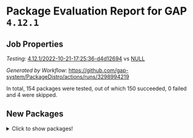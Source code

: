 # Package Evaluation Report for GAP `4.12.1`

## Job Properties

*Testing:* [4.12.1/2022-10-21-17:25:36-d4d12694](https://github.com/gap-system/PackageDistro/blob/data/reports/4.12.1/2022-10-21-17:25:36-d4d12694) vs [NULL](https://github.com/gap-system/PackageDistro/blob/data/reports/NULL)

*Generated by Workflow:* https://github.com/gap-system/PackageDistro/actions/runs/3298994219

In total, 154 packages were tested, out of which 150 succeeded, 0 failed and 4 were skipped.

## New Packages

<details><summary>Click to show packages!</summary>

- 4ti2interface 2022.09-01 [(success)](https://github.com/gap-system/PackageDistro/actions/runs/3298994219/jobs/5442248979)
- ace 5.6.1 [(success)](https://github.com/gap-system/PackageDistro/actions/runs/3298994219/jobs/5442249066)
- aclib 1.3.2 [(success)](https://github.com/gap-system/PackageDistro/actions/runs/3298994219/jobs/5442249171)
- agt 0.2 [(success)](https://github.com/gap-system/PackageDistro/actions/runs/3298994219/jobs/5442249300)
- alnuth 3.2.1 [(success)](https://github.com/gap-system/PackageDistro/actions/runs/3298994219/jobs/5442249441)
- anupq 3.2.6 [(success)](https://github.com/gap-system/PackageDistro/actions/runs/3298994219/jobs/5442249546)
- atlasrep 2.1.6 [(success)](https://github.com/gap-system/PackageDistro/actions/runs/3298994219/jobs/5442249676)
- autodoc 2022.10.20 [(success)](https://github.com/gap-system/PackageDistro/actions/runs/3298994219/jobs/5442249796)
- automata 1.15 [(success)](https://github.com/gap-system/PackageDistro/actions/runs/3298994219/jobs/5442249900)
- automgrp 1.3.2 [(success)](https://github.com/gap-system/PackageDistro/actions/runs/3298994219/jobs/5442250014)
- autpgrp 1.11 [(success)](https://github.com/gap-system/PackageDistro/actions/runs/3298994219/jobs/5442250107)
- browse 1.8.18 [(skipped)](https://github.com/gap-system/PackageDistro/actions/runs/3298994219/jobs/5441827058)
- cap 2022.10-06 [(success)](https://github.com/gap-system/PackageDistro/actions/runs/3298994219/jobs/5442250208)
- caratinterface 2.3.4 [(success)](https://github.com/gap-system/PackageDistro/actions/runs/3298994219/jobs/5442250282)
- cddinterface 2022.08.11 [(success)](https://github.com/gap-system/PackageDistro/actions/runs/3298994219/jobs/5442250355)
- circle 1.6.5 [(success)](https://github.com/gap-system/PackageDistro/actions/runs/3298994219/jobs/5442250470)
- classicpres 1.22 [(success)](https://github.com/gap-system/PackageDistro/actions/runs/3298994219/jobs/5442250575)
- cohomolo 1.6.10 [(success)](https://github.com/gap-system/PackageDistro/actions/runs/3298994219/jobs/5442250647)
- congruence 1.2.4 [(success)](https://github.com/gap-system/PackageDistro/actions/runs/3298994219/jobs/5442250710)
- corelg 1.56 [(success)](https://github.com/gap-system/PackageDistro/actions/runs/3298994219/jobs/5442250791)
- crime 1.6 [(success)](https://github.com/gap-system/PackageDistro/actions/runs/3298994219/jobs/5442250870)
- crisp 1.4.5 [(success)](https://github.com/gap-system/PackageDistro/actions/runs/3298994219/jobs/5442250986)
- crypting 0.10.3 [(success)](https://github.com/gap-system/PackageDistro/actions/runs/3298994219/jobs/5442251193)
- cryst 4.1.25 [(success)](https://github.com/gap-system/PackageDistro/actions/runs/3298994219/jobs/5442251341)
- crystcat 1.1.10 [(success)](https://github.com/gap-system/PackageDistro/actions/runs/3298994219/jobs/5442251428)
- ctbllib 1.3.4 [(success)](https://github.com/gap-system/PackageDistro/actions/runs/3298994219/jobs/5442251526)
- cubefree 1.19 [(success)](https://github.com/gap-system/PackageDistro/actions/runs/3298994219/jobs/5442251623)
- curlinterface 2.3.1 [(success)](https://github.com/gap-system/PackageDistro/actions/runs/3298994219/jobs/5442251796)
- cvec 2.7.6 [(success)](https://github.com/gap-system/PackageDistro/actions/runs/3298994219/jobs/5442251962)
- datastructures 0.2.7 [(success)](https://github.com/gap-system/PackageDistro/actions/runs/3298994219/jobs/5442252084)
- deepthought 1.0.6 [(success)](https://github.com/gap-system/PackageDistro/actions/runs/3298994219/jobs/5442252210)
- design 1.7 [(success)](https://github.com/gap-system/PackageDistro/actions/runs/3298994219/jobs/5442252310)
- difsets 2.3.1 [(success)](https://github.com/gap-system/PackageDistro/actions/runs/3298994219/jobs/5442252946)
- digraphs 1.6.0 [(success)](https://github.com/gap-system/PackageDistro/actions/runs/3298994219/jobs/5442253020)
- edim 1.3.6 [(success)](https://github.com/gap-system/PackageDistro/actions/runs/3298994219/jobs/5442253119)
- example 4.3.2 [(success)](https://github.com/gap-system/PackageDistro/actions/runs/3298994219/jobs/5442253222)
- examplesforhomalg 2022.10-01 [(success)](https://github.com/gap-system/PackageDistro/actions/runs/3298994219/jobs/5442253365)
- factint 1.6.3 [(success)](https://github.com/gap-system/PackageDistro/actions/runs/3298994219/jobs/5442253458)
- ferret 1.0.9 [(success)](https://github.com/gap-system/PackageDistro/actions/runs/3298994219/jobs/5442253548)
- fga 1.4.0 [(success)](https://github.com/gap-system/PackageDistro/actions/runs/3298994219/jobs/5442253670)
- fining 1.5.1 [(success)](https://github.com/gap-system/PackageDistro/actions/runs/3298994219/jobs/5442253837)
- float 1.0.3 [(success)](https://github.com/gap-system/PackageDistro/actions/runs/3298994219/jobs/5442253941)
- format 1.4.3 [(success)](https://github.com/gap-system/PackageDistro/actions/runs/3298994219/jobs/5442254033)
- forms 1.2.9 [(success)](https://github.com/gap-system/PackageDistro/actions/runs/3298994219/jobs/5442254130)
- fplsa 1.2.5 [(success)](https://github.com/gap-system/PackageDistro/actions/runs/3298994219/jobs/5442254239)
- fr 2.4.11 [(success)](https://github.com/gap-system/PackageDistro/actions/runs/3298994219/jobs/5442254374)
- francy 1.2.5 [(success)](https://github.com/gap-system/PackageDistro/actions/runs/3298994219/jobs/5442254558)
- fwtree 1.3 [(success)](https://github.com/gap-system/PackageDistro/actions/runs/3298994219/jobs/5442254689)
- gapdoc 1.6.6 [(success)](https://github.com/gap-system/PackageDistro/actions/runs/3298994219/jobs/5442254780)
- gauss 2022.10-01 [(success)](https://github.com/gap-system/PackageDistro/actions/runs/3298994219/jobs/5442254950)
- gaussforhomalg 2022.08-03 [(success)](https://github.com/gap-system/PackageDistro/actions/runs/3298994219/jobs/5442255035)
- gbnp 1.0.5 [(success)](https://github.com/gap-system/PackageDistro/actions/runs/3298994219/jobs/5442255137)
- generalizedmorphismsforcap 2022.09-01 [(success)](https://github.com/gap-system/PackageDistro/actions/runs/3298994219/jobs/5442255230)
- genss 1.6.8 [(success)](https://github.com/gap-system/PackageDistro/actions/runs/3298994219/jobs/5442255347)
- gradedmodules 2022.09-02 [(success)](https://github.com/gap-system/PackageDistro/actions/runs/3298994219/jobs/5442255488)
- gradedringforhomalg 2022.10-01 [(success)](https://github.com/gap-system/PackageDistro/actions/runs/3298994219/jobs/5442255586)
- grape 4.8.5 [(success)](https://github.com/gap-system/PackageDistro/actions/runs/3298994219/jobs/5442255664)
- groupoids 1.71 [(success)](https://github.com/gap-system/PackageDistro/actions/runs/3298994219/jobs/5442255747)
- grpconst 2.6.2 [(success)](https://github.com/gap-system/PackageDistro/actions/runs/3298994219/jobs/5442255857)
- guarana 0.96.3 [(success)](https://github.com/gap-system/PackageDistro/actions/runs/3298994219/jobs/5442255972)
- guava 3.17 [(success)](https://github.com/gap-system/PackageDistro/actions/runs/3298994219/jobs/5442256118)
- hap 1.47 [(success)](https://github.com/gap-system/PackageDistro/actions/runs/3298994219/jobs/5442256301)
- hapcryst 0.1.15 [(success)](https://github.com/gap-system/PackageDistro/actions/runs/3298994219/jobs/5442256545)
- hecke 1.5.3 [(success)](https://github.com/gap-system/PackageDistro/actions/runs/3298994219/jobs/5442256796)
- help 3.5 [(success)](https://github.com/gap-system/PackageDistro/actions/runs/3298994219/jobs/5442256866)
- homalg 2022.08-04 [(success)](https://github.com/gap-system/PackageDistro/actions/runs/3298994219/jobs/5442257206)
- homalgtocas 2022.10-01 [(success)](https://github.com/gap-system/PackageDistro/actions/runs/3298994219/jobs/5442257668)
- idrel 2.44 [(success)](https://github.com/gap-system/PackageDistro/actions/runs/3298994219/jobs/5442257899)
- images 1.3.1 [(success)](https://github.com/gap-system/PackageDistro/actions/runs/3298994219/jobs/5442258123)
- intpic 0.3.0 [(success)](https://github.com/gap-system/PackageDistro/actions/runs/3298994219/jobs/5442258304)
- io 4.8.0 [(success)](https://github.com/gap-system/PackageDistro/actions/runs/3298994219/jobs/5442258478)
- io_forhomalg 2022.09-01 [(success)](https://github.com/gap-system/PackageDistro/actions/runs/3298994219/jobs/5442258605)
- irredsol 1.4.3 [(success)](https://github.com/gap-system/PackageDistro/actions/runs/3298994219/jobs/5442258731)
- itc 1.5.1 [(skipped)](https://github.com/gap-system/PackageDistro/actions/runs/3298994219/jobs/5441827058)
- json 2.1.1 [(success)](https://github.com/gap-system/PackageDistro/actions/runs/3298994219/jobs/5442258829)
- jupyterkernel 1.4.1 [(success)](https://github.com/gap-system/PackageDistro/actions/runs/3298994219/jobs/5442258927)
- jupyterviz 1.5.6 [(success)](https://github.com/gap-system/PackageDistro/actions/runs/3298994219/jobs/5442259027)
- kan 1.34 [(success)](https://github.com/gap-system/PackageDistro/actions/runs/3298994219/jobs/5442259144)
- kbmag 1.5.10 [(success)](https://github.com/gap-system/PackageDistro/actions/runs/3298994219/jobs/5442259266)
- laguna 3.9.5 [(success)](https://github.com/gap-system/PackageDistro/actions/runs/3298994219/jobs/5442259382)
- liealgdb 2.2.1 [(success)](https://github.com/gap-system/PackageDistro/actions/runs/3298994219/jobs/5442259491)
- liepring 2.7 [(success)](https://github.com/gap-system/PackageDistro/actions/runs/3298994219/jobs/5442259655)
- liering 2.4.2 [(success)](https://github.com/gap-system/PackageDistro/actions/runs/3298994219/jobs/5442259815)
- linearalgebraforcap 2022.10-03 [(success)](https://github.com/gap-system/PackageDistro/actions/runs/3298994219/jobs/5442260077)
- localizeringforhomalg 2022.09-01 [(success)](https://github.com/gap-system/PackageDistro/actions/runs/3298994219/jobs/5442260196)
- loops 3.4.2 [(success)](https://github.com/gap-system/PackageDistro/actions/runs/3298994219/jobs/5442260362)
- lpres 1.0.3 [(success)](https://github.com/gap-system/PackageDistro/actions/runs/3298994219/jobs/5442260512)
- majoranaalgebras 1.5 [(success)](https://github.com/gap-system/PackageDistro/actions/runs/3298994219/jobs/5442260640)
- mapclass 1.4.6 [(success)](https://github.com/gap-system/PackageDistro/actions/runs/3298994219/jobs/5442260762)
- matgrp 0.70 [(success)](https://github.com/gap-system/PackageDistro/actions/runs/3298994219/jobs/5442260867)
- matricesforhomalg 2022.10-05 [(success)](https://github.com/gap-system/PackageDistro/actions/runs/3298994219/jobs/5442260949)
- modisom 2.5.3 [(success)](https://github.com/gap-system/PackageDistro/actions/runs/3298994219/jobs/5442261060)
- modulepresentationsforcap 2022.10-04 [(success)](https://github.com/gap-system/PackageDistro/actions/runs/3298994219/jobs/5442261157)
- modules 2022.09-01 [(success)](https://github.com/gap-system/PackageDistro/actions/runs/3298994219/jobs/5442261227)
- monoidalcategories 2022.10-01 [(success)](https://github.com/gap-system/PackageDistro/actions/runs/3298994219/jobs/5442261292)
- nconvex 2022.09-01 [(success)](https://github.com/gap-system/PackageDistro/actions/runs/3298994219/jobs/5442261381)
- nilmat 1.4.2 [(success)](https://github.com/gap-system/PackageDistro/actions/runs/3298994219/jobs/5442261455)
- nock 1.5 [(success)](https://github.com/gap-system/PackageDistro/actions/runs/3298994219/jobs/5442261534)
- normalizinterface 1.3.4 [(success)](https://github.com/gap-system/PackageDistro/actions/runs/3298994219/jobs/5442261623)
- nq 2.5.8 [(success)](https://github.com/gap-system/PackageDistro/actions/runs/3298994219/jobs/5442261705)
- numericalsgps 1.3.1 [(success)](https://github.com/gap-system/PackageDistro/actions/runs/3298994219/jobs/5442261802)
- openmath 11.5.1 [(success)](https://github.com/gap-system/PackageDistro/actions/runs/3298994219/jobs/5442261889)
- orb 4.9.0 [(success)](https://github.com/gap-system/PackageDistro/actions/runs/3298994219/jobs/5442262002)
- packagemanager 1.3.2 [(success)](https://github.com/gap-system/PackageDistro/actions/runs/3298994219/jobs/5442262092)
- patternclass 2.4.3 [(success)](https://github.com/gap-system/PackageDistro/actions/runs/3298994219/jobs/5442262189)
- permut 2.0.4 [(success)](https://github.com/gap-system/PackageDistro/actions/runs/3298994219/jobs/5442262287)
- polenta 1.3.10 [(success)](https://github.com/gap-system/PackageDistro/actions/runs/3298994219/jobs/5442262388)
- polycyclic 2.16 [(skipped)](https://github.com/gap-system/PackageDistro/actions/runs/3298994219/jobs/5441827058)
- polymaking 0.8.6 [(success)](https://github.com/gap-system/PackageDistro/actions/runs/3298994219/jobs/5442262491)
- primgrp 3.4.2 [(success)](https://github.com/gap-system/PackageDistro/actions/runs/3298994219/jobs/5442262565)
- profiling 2.5.1 [(success)](https://github.com/gap-system/PackageDistro/actions/runs/3298994219/jobs/5442265111)
- qpa 1.34 [(success)](https://github.com/gap-system/PackageDistro/actions/runs/3298994219/jobs/5442265219)
- quagroup 1.8.3 [(success)](https://github.com/gap-system/PackageDistro/actions/runs/3298994219/jobs/5442265330)
- radiroot 2.9 [(success)](https://github.com/gap-system/PackageDistro/actions/runs/3298994219/jobs/5442265412)
- rcwa 4.7.0 [(success)](https://github.com/gap-system/PackageDistro/actions/runs/3298994219/jobs/5442265520)
- rds 1.8 [(success)](https://github.com/gap-system/PackageDistro/actions/runs/3298994219/jobs/5442265607)
- recog 1.4.2 [(success)](https://github.com/gap-system/PackageDistro/actions/runs/3298994219/jobs/5442265718)
- repndecomp 1.2.1 [(success)](https://github.com/gap-system/PackageDistro/actions/runs/3298994219/jobs/5442265823)
- repsn 3.1.0 [(success)](https://github.com/gap-system/PackageDistro/actions/runs/3298994219/jobs/5442265959)
- resclasses 4.7.3 [(success)](https://github.com/gap-system/PackageDistro/actions/runs/3298994219/jobs/5442266057)
- ringsforhomalg 2022.10-02 [(success)](https://github.com/gap-system/PackageDistro/actions/runs/3298994219/jobs/5442266175)
- sco 2022.09-01 [(success)](https://github.com/gap-system/PackageDistro/actions/runs/3298994219/jobs/5442266260)
- scscp 2.3.1 [(success)](https://github.com/gap-system/PackageDistro/actions/runs/3298994219/jobs/5442266385)
- semigroups 5.0.2 [(success)](https://github.com/gap-system/PackageDistro/actions/runs/3298994219/jobs/5442266570)
- sglppow 2.2 [(success)](https://github.com/gap-system/PackageDistro/actions/runs/3298994219/jobs/5442266712)
- sgpviz 0.999.5 [(success)](https://github.com/gap-system/PackageDistro/actions/runs/3298994219/jobs/5442266833)
- simpcomp 2.1.14 [(success)](https://github.com/gap-system/PackageDistro/actions/runs/3298994219/jobs/5442266955)
- singular 2022.09.23 [(success)](https://github.com/gap-system/PackageDistro/actions/runs/3298994219/jobs/5442267082)
- sla 1.5.3 [(success)](https://github.com/gap-system/PackageDistro/actions/runs/3298994219/jobs/5442267209)
- smallgrp 1.5 [(success)](https://github.com/gap-system/PackageDistro/actions/runs/3298994219/jobs/5442267319)
- smallsemi 0.6.13 [(success)](https://github.com/gap-system/PackageDistro/actions/runs/3298994219/jobs/5442267466)
- sonata 2.9.5 [(success)](https://github.com/gap-system/PackageDistro/actions/runs/3298994219/jobs/5442267594)
- sophus 1.27 [(success)](https://github.com/gap-system/PackageDistro/actions/runs/3298994219/jobs/5442267708)
- spinsym 1.5.2 [(success)](https://github.com/gap-system/PackageDistro/actions/runs/3298994219/jobs/5442267805)
- standardff 0.9.4 [(success)](https://github.com/gap-system/PackageDistro/actions/runs/3298994219/jobs/5442267899)
- symbcompcc 1.3.2 [(success)](https://github.com/gap-system/PackageDistro/actions/runs/3298994219/jobs/5442267991)
- thelma 1.3 [(success)](https://github.com/gap-system/PackageDistro/actions/runs/3298994219/jobs/5442268107)
- tomlib 1.2.9 [(success)](https://github.com/gap-system/PackageDistro/actions/runs/3298994219/jobs/5442268202)
- toolsforhomalg 2022.09-08 [(success)](https://github.com/gap-system/PackageDistro/actions/runs/3298994219/jobs/5442268320)
- toric 1.9.5 [(success)](https://github.com/gap-system/PackageDistro/actions/runs/3298994219/jobs/5442268425)
- toricvarieties 2022.07.13 [(success)](https://github.com/gap-system/PackageDistro/actions/runs/3298994219/jobs/5442268543)
- transgrp 3.6.3 [(success)](https://github.com/gap-system/PackageDistro/actions/runs/3298994219/jobs/5442268719)
- ugaly 4.0.3 [(success)](https://github.com/gap-system/PackageDistro/actions/runs/3298994219/jobs/5442268825)
- unipot 1.5 [(success)](https://github.com/gap-system/PackageDistro/actions/runs/3298994219/jobs/5442268926)
- unitlib 4.1.0 [(success)](https://github.com/gap-system/PackageDistro/actions/runs/3298994219/jobs/5442269033)
- utils 0.77 [(success)](https://github.com/gap-system/PackageDistro/actions/runs/3298994219/jobs/5442269135)
- uuid 0.7 [(success)](https://github.com/gap-system/PackageDistro/actions/runs/3298994219/jobs/5442269210)
- walrus 0.9991 [(success)](https://github.com/gap-system/PackageDistro/actions/runs/3298994219/jobs/5442269298)
- wedderga 4.10.2 [(success)](https://github.com/gap-system/PackageDistro/actions/runs/3298994219/jobs/5442269403)
- xgap 4.31 [(skipped)](https://github.com/gap-system/PackageDistro/actions/runs/3298994219/jobs/5441827058)
- xmod 2.88 [(success)](https://github.com/gap-system/PackageDistro/actions/runs/3298994219/jobs/5442269509)
- xmodalg 1.22 [(success)](https://github.com/gap-system/PackageDistro/actions/runs/3298994219/jobs/5442269599)
- yangbaxter 0.10.1 [(success)](https://github.com/gap-system/PackageDistro/actions/runs/3298994219/jobs/5442269704)
- zeromqinterface 0.14 [(success)](https://github.com/gap-system/PackageDistro/actions/runs/3298994219/jobs/5442269859)
</details>

